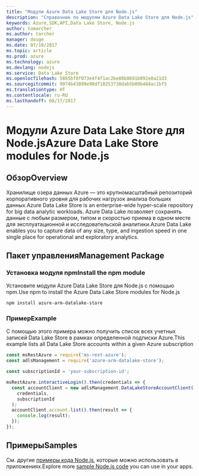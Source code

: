 ```yaml
---
title: "Модули Azure Data Lake Store для Node.js"
description: "Справочник по модулям Azure Data Lake Store для Node.js"
keywords: Azure,SDK,API,Data Lake Store, Node.js
author: tomarcher
ms.author: tarcher
manager: douge
ms.date: 07/18/2017
ms.topic: article
ms.prod: azure
ms.technology: azure
ms.devlang: nodejs
ms.service: Data Lake Store
ms.openlocfilehash: 5885bf8f073e4f4f1ac2be88b8691b092e8a21d3
ms.sourcegitcommit: 9974b43899e98df10253738dab5b09b484ac1bf5
ms.translationtype: HT
ms.contentlocale: ru-RU
ms.lasthandoff: 08/17/2017
---
```

# <a name="azure-data-lake-store-modules-for-nodejs"></a><span data-ttu-id="bb691-104">Модули Azure Data Lake Store для Node.js</span><span class="sxs-lookup"><span data-stu-id="bb691-104">Azure Data Lake Store modules for Node.js</span></span>

## <a name="overview"></a><span data-ttu-id="bb691-105">Обзор</span><span class="sxs-lookup"><span data-stu-id="bb691-105">Overview</span></span>
<span data-ttu-id="bb691-106">Хранилище озера данных Azure — это крупномасштабный репозиторий корпоративного уровня для рабочих нагрузок анализа больших данных.</span><span class="sxs-lookup"><span data-stu-id="bb691-106">Azure Data Lake Store is an enterprise-wide hyper-scale repository for big data analytic workloads.</span></span> <span data-ttu-id="bb691-107">Azure Data Lake позволяет сохранять данные с любым размером, типом и скоростью приема в одном месте для эксплуатационной и исследовательской аналитики.</span><span class="sxs-lookup"><span data-stu-id="bb691-107">Azure Data Lake enables you to capture data of any size, type, and ingestion speed in one single place for operational and exploratory analytics.</span></span>

## <a name="management-package"></a><span data-ttu-id="bb691-108">Пакет управления</span><span class="sxs-lookup"><span data-stu-id="bb691-108">Management Package</span></span>

### <a name="install-the-npm-module"></a><span data-ttu-id="bb691-109">Установка модуля npm</span><span class="sxs-lookup"><span data-stu-id="bb691-109">Install the npm module</span></span>

<span data-ttu-id="bb691-110">Установите модули Azure Data Lake Store для Node.js с помощью npm.</span><span class="sxs-lookup"><span data-stu-id="bb691-110">Use npm to install the Azure Data Lake Store modules for Node.js</span></span>

```bash
npm install azure-arm-datalake-store
```

### <a name="example"></a><span data-ttu-id="bb691-111">Пример</span><span class="sxs-lookup"><span data-stu-id="bb691-111">Example</span></span>

<span data-ttu-id="bb691-112">С помощью этого примера можно получить список всех учетных записей Data Lake Store в рамках определенной подписки Azure.</span><span class="sxs-lookup"><span data-stu-id="bb691-112">This example lists all Data Lake Store accounts within a given Azure subscription</span></span>

```javascript
const msRestAzure = require('ms-rest-azure');
const adlsManagement = require('azure-arm-datalake-store');

const subscriptionId = 'your-subscription-id';

msRestAzure.interactiveLogin().then(credentials => {
  const accountClient = new adlsManagement.DataLakeStoreAccountClient(
    credentials,
    subscriptionId
  );
  accountClient.account.list().then(result => {
    console.log(result);
  });
});
```

## <a name="samples"></a><span data-ttu-id="bb691-113">Примеры</span><span class="sxs-lookup"><span data-stu-id="bb691-113">Samples</span></span>

<span data-ttu-id="bb691-114">См. другие [примеры кода Node.js](https://azure.microsoft.com/resources/samples/?platform=nodejs), которые можно использовать в приложениях.</span><span class="sxs-lookup"><span data-stu-id="bb691-114">Explore more [sample Node.js code](https://azure.microsoft.com/resources/samples/?platform=nodejs) you can use in your apps.</span></span>
